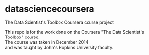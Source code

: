 datasciencecoursera
===================

The Data Scientist's Toolbox Coursera course project

This repo is for the work done on the Coursera "The Data Scientist's Toolbox" course.  
The course was taken in December 2014  
and was taught by John's Hopkins University faculty.
